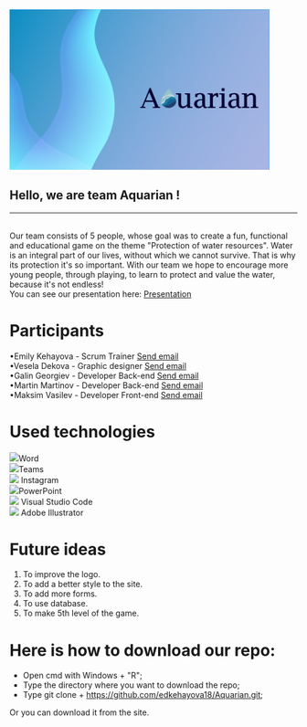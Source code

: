 

<img src= "Logo/LogoForSite.png" width="455">

 

## Hello, we are team Aquarian !
<hr> <br>
Our team consists of 5 people, whose goal was to
create a fun, functional and educational game on
the theme "Protection of water resources". Water is an integral part
of our lives, without which we cannot survive.
That is why its protection it's so important. With
our team we hope to encourage more young people,
through playing, to learn to protect and value the water,
because it's not endless!  <br>
You can see our presentation here:
<a href="Presentation and Documentation/Presentation.pptx" >Presentation</a>

 

# Participants

 

•Emily Kehayova - Scrum Trainer <a href="mailto:KKYaneva19@codingburgas.bg">Send email</a> <br>
•Vesela Dekova - Graphic designer <a href="mailto:VBDekova19@codingburgas.bg">Send email</a> <br>
•Galin Georgiev - Developer Back-end  <a href="https://github.com/GalinGeorgiev322">Send email</a> <br>
•Martin Martinov - Developer Back-end  <a href="https://github.com/MVMartinov19">Send email</a> <br>
•Maksim Vasilev - Developer Front-end <a href="https://github.com/MDVasilev20">Send email</a> <br> 

 

# Used technologies

 

<img src = "https://download.logo.wine/logo/Microsoft_Word/Microsoft_Word-Logo.wine.png" width= "30">Word <br>
<img src = "https://heliocentrix.co.uk/wp-content/uploads/2020/04/microsoft-teams-logo-png_480-480.png" width = "20">Teams <br>
<img src = "http://assets.stickpng.com/thumbs/580b57fcd9996e24bc43c521.png" width = "20"> Instagram <br>
<img src = "https://brandslogos.com/wp-content/uploads/thumbs/microsoft-powerpoint-2013-logo-vector.svg" width ="20">PowerPoint <br> 
<img src = "https://upload.wikimedia.org/wikipedia/commons/thumb/9/9a/Visual_Studio_Code_1.35_icon.svg/1024px-Visual_Studio_Code_1.35_icon.svg.png" width = "20"> Visual Studio Code <br>
<img src = "https://upload.wikimedia.org/wikipedia/commons/thumb/f/fb/Adobe_Illustrator_CC_icon.svg/1051px-Adobe_Illustrator_CC_icon.svg.png" width = "20"> Adobe Illustrator <br>

 

# Future ideas

 

1. To improve the logo. <br>
2. To add а better style to the site. <br>
3. To add more forms. <br>
4. To use database. <br>
5. To make 5th level of the game. <br>

 

# Here is how to download our repo:

 

 - Open cmd with Windows + "R"; <br>
 - Type the directory where you want to download the repo; <br>
 - Type git clone + https://github.com/edkehayova18/Aquarian.git; <br>
 
Or you can download it from the site.

